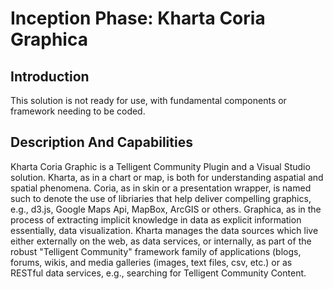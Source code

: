 # Inception Phase: Kharta Coria Graphica
## Introduction
This solution is not ready for use, with fundamental components or framework needing to be coded.
## Description And Capabilities
Kharta Coria Graphic is a Telligent Community Plugin and a Visual Studio solution.  Kharta, as in a chart or map, is both for understanding aspatial and spatial phenomena.  Coria, as in skin or a presentation wrapper, is named such to denote the use of libriaries that help deliver compelling graphics, e.g., d3.js, Google Maps Api, MapBox, ArcGIS or others.  Graphica, as in the process of extracting implicit knowledge in data as explicit information essentially, data visualization.  Kharta manages the data sources which live either externally on the web, as data services, or internally, as part of the robust "Telligent Community" framework family of applications (blogs, forums, wikis, and media galleries (images, text files, csv, etc.) or as RESTful data services, e.g., searching for Telligent Community Content.  

